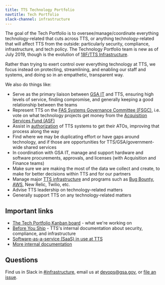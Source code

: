 ```yaml
---
title: TTS Technology Portfolio
navtitle: Tech Portfolio
slack-channel: infrastructure
---
```


The goal of the Tech Portfolio is to oversee/manage/coordinate everything technology-related that cuts across TTS, or anything technology-related that will affect TTS from the outside: particularly security, compliance, infrastructure, and tech policy. The Technology Portfolio team is new as of July 2019, though is the evolution of [18F/TTS Infrastructure](https://github.com/18F/Infrastructure/blob/master/README.md).

Rather than trying to exert control over everything technology at TTS, we focus instead on protecting, streamlining, and enabling our staff and systems, and doing so in an empathetic, transparent way.

We also do things like:

- Serve as the primary liaison between [GSA IT](https://www.gsa.gov/about-us/organization/gsa-it) and TTS, ensuring high levels of service, finding compromise, and generally keeping a good relationship between the teams
- Represent TTS on the [FAS Systems Governance Committee (FSGC)](https://drive.google.com/file/d/18zOMBK5bhmqt-Y3yGTKQ_QiiC_x9i5va/view?usp=sharing), i.e. vote on what technology projects get money from the [Acquisition Services Fund (ASF)](https://www.gsa.gov/reference/reports/budget-performance/annual-reports/agency-financial-report-2012/managements-discussion-and-analysis/financial-statements-analysis-and-summary/financial-results-by-major-fund-acquisition-services-fund)
- Assist in [authorization](https://atos.open-control.org/steps/#step-5-authorize-information-system) of TTS systems to get their ATOs, improving that process along the way
- Find where we may be duplicating effort or have gaps around technology, and if those are opportunities for TTS/GSA/government-wide shared services
- In coordination with GSA IT, manage and support hardware and software procurements, approvals, and licenses (with Acquisition and Finance teams)
- Make sure we are making the most of the data we collect and create, to make for better decisions within TTS and for our partners
- Manage major [TTS infrastructure](https://before-you-ship.18f.gov/infrastructure/) and programs such as [Bug Bounty](https://hackerone.com/tts), [AWS](https://before-you-ship.18f.gov/infrastructure/aws/), New Relic, Twilio, etc.
- Advise TTS leadership on technology-related matters
- Generally support TTS on any technology-related matters

## Important links

- [The Tech Portfolio Kanban board](https://github.com/orgs/18F/projects/11?fullscreen=true) - what we're working on
- [Before You Ship](https://before-you-ship.18f.gov/) - TTS's internal documentation about security, compliance, and infrastructure
- [Software-as-a-service (SaaS) in use at TTS](https://docs.google.com/spreadsheets/d/12pfcEIEXaJTjIKex-3wnI89erIvgKf9B_XpGkDl6qsM/edit#gid=0)
- [More internal documentation](https://docs.google.com/document/d/1qIms6TcYOQ24BerQrxAFzTKAqVS6VNCpWklwTsxBmWA/edit#)

## Questions

Find us in Slack in [#infrastructure](https://gsa-tts.slack.com/messages/infrastructure/), email us at [devops@gsa.gov](mailto:devops@gsa.gov), or [file an issue](https://github.com/18F/tts-tech-portfolio/issues/new).
